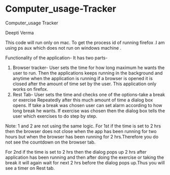 Computer_usage-Tracker
======================

Computer_usage Tracker

Deepti Verma

This code  will run only on mac. To get the process id of running firefox .I am using ps aux which does not run on windows machine .

Functionality of the application-
It has two parts-

1)	Browser tracker-
User sets the time for how long maximum he wants the user to run. Then the applications keeps running in the background and anytime when the application is running if a browser is opened it is closed after the amount of time set by the user. This application only works on firefox.
2)	Rest Tab-
User sets the time and checks one of the options-take a break or exercise
Repeatedly after this much amount of time a dialog box opens.
If take a break was chosen user can set alarm according to how long break he wants.
If exercise was chosen then the dialog box tells the user which exercises to do step by step.

Note:
1 and 2 are not using the same logic.
For 1st if the time is set to 2 hrs then the browser does not close when the app has been running for two hours but when the browser has been running for 2 hrs.Therefore you do not see the countdown on the browser tab.

For 2nd if the time is set to 2 hrs then the dialog pops up 2 hrs after application has been running and then after doing the exercise or taking the break it will again wait for next 2 hrs before the dialog pops up.Thus you will see a timer on Rest tab.
